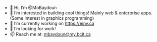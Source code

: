 - 👋 Hi, I’m @MoBaydoun
- 👀 I’m interested in building cool things! Mainly web & enterprise apps. (Some interest in graphics programming)
- 🌱 I’m currently working on https://einv.ca
- 💞️ I’m looking for work!
- 📫 Reach me at: mbaydoun@my.bcit.ca

<!---
MoBaydoun/MoBaydoun is a ✨ special ✨ repository because its `README.md` (this file) appears on your GitHub profile.
You can click the Preview link to take a look at your changes.
--->
